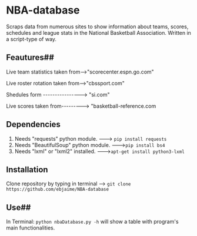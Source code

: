 # NBA-database #
Scraps data from numerous sites to show information about teams, scores, schedules and league stats in the National Basketball Association. Written in a script-type of way.

## Feautures##
Live team statistics taken from-->"scorecenter.espn.go.com"

Live roster rotation taken from-->"cbssport.com"

Shedules form  ----------------> "si.com"

Live scores taken from---------> "basketball-reference.com
## Dependencies ##
1. Needs "requests" python module.        ---> `pip install requests`
2. Needs "BeautifulSoup" python module.   --->`pip install bs4`
3. Needs "lxml" or "lxml2" installed.     --->`apt-get install python3-lxml`

## Installation ##
Clone repository by typing in terminal --> `git clone https://github.com/ebjaime/NBA-database`

## Use##
In Terminal: `python nbaDatabase.py -h` will show a table with program's main functionalities.

